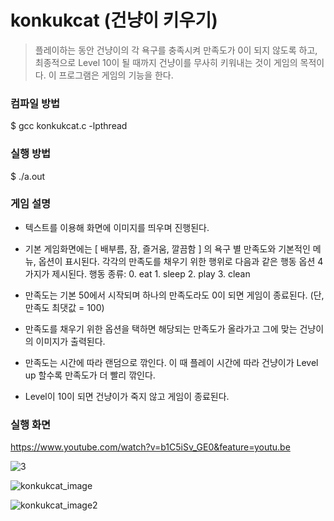 # konkukcat (건냥이 키우기) 


> 플레이하는 동안 건냥이의 각 욕구를 충족시켜 만족도가 0이 되지 않도록 하고, 최종적으로 Level 10이 될 때까지 건냥이를 무사히 키워내는 것이 게임의 목적이다. 이 프로그램은 게임의 기능을 한다.



 ### 컴파일 방법

 $ gcc konkukcat.c -lpthread

  
 ### 실행 방법

 $ ./a.out


 ### 게임 설명

 * 텍스트를 이용해 화면에 이미지를 띄우며 진행된다. 
 
 *	기본 게임화면에는 [ 배부름, 잠, 즐거움, 깔끔함 ] 의 욕구 별 만족도와 기본적인 메뉴, 옵션이 표시된다. 각각의 만족도를 채우기 위한 행위로 다음과 같은 행동 옵션 4가지가 제시된다.
행동 종류: 0. eat  1. sleep  2. play  3. clean

*	만족도는 기본 50에서 시작되며 하나의 만족도라도 0이 되면 게임이 종료된다. (단, 만족도 최댓값 = 100)

*	만족도를 채우기 위한 옵션을 택하면 해당되는 만족도가 올라가고 그에 맞는 건냥이의 이미지가 출력된다.

*	만족도는 시간에 따라 랜덤으로 깎인다. 이 때 플레이 시간에 따라 건냥이가 Level up 할수록 만족도가 더 빨리 깎인다.

*	Level이 10이 되면 건냥이가 죽지 않고 게임이 종료된다.


 ### 실행 화면
 
 <https://www.youtube.com/watch?v=b1C5iSv_GE0&feature=youtu.be>

![3](https://user-images.githubusercontent.com/48347326/67261313-15119600-f4db-11e9-8c7a-4dee477cb16d.JPG)

![konkukcat_image](https://user-images.githubusercontent.com/48347326/67261107-18f0e880-f4da-11e9-9b17-dade3e98da0e.JPG)

![konkukcat_image2](https://user-images.githubusercontent.com/48347326/67261253-d085fa80-f4da-11e9-9dbd-feb0ba1b7abf.JPG)




